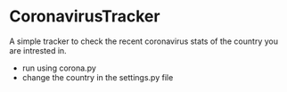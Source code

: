# CoronavirusTracker

A simple tracker to check the recent coronavirus stats of the country you are intrested in.

- run using corona.py
- change the country in the settings.py file
